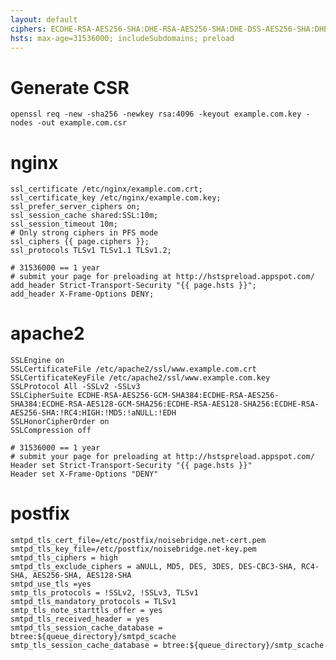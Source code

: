 ```yaml
---
layout: default
ciphers: ECDHE-RSA-AES256-SHA:DHE-RSA-AES256-SHA:DHE-DSS-AES256-SHA:DHE-RSA-AES128-SHA:DHE-DSS-AES128-SHA
hsts: max-age=31536000; includeSubdomains; preload
---
```


Generate CSR
============

	openssl req -new -sha256 -newkey rsa:4096 -keyout example.com.key -nodes -out example.com.csr

nginx
=====

	ssl_certificate /etc/nginx/example.com.crt;
	ssl_certificate_key /etc/nginx/example.com.key;
	ssl_prefer_server_ciphers on;
	ssl_session_cache shared:SSL:10m;
	ssl_session_timeout 10m;
	# Only strong ciphers in PFS mode
	ssl_ciphers {{ page.ciphers }};
	ssl_protocols TLSv1 TLSv1.1 TLSv1.2;

	# 31536000 == 1 year
	# submit your page for preloading at http://hstspreload.appspot.com/
	add_header Strict-Transport-Security "{{ page.hsts }}";
	add_header X-Frame-Options DENY;

apache2
=======

	SSLEngine on
	SSLCertificateFile /etc/apache2/ssl/www.example.com.crt
	SSLCertificateKeyFile /etc/apache2/ssl/www.example.com.key
	SSLProtocol All -SSLv2 -SSLv3
	SSLCipherSuite ECDHE-RSA-AES256-GCM-SHA384:ECDHE-RSA-AES256-SHA384:ECDHE-RSA-AES128-GCM-SHA256:ECDHE-RSA-AES128-SHA256:ECDHE-RSA-AES256-SHA:!RC4:HIGH:!MD5:!aNULL:!EDH
	SSLHonorCipherOrder on
	SSLCompression off

	# 31536000 == 1 year
	# submit your page for preloading at http://hstspreload.appspot.com/
	Header set Strict-Transport-Security "{{ page.hsts }}"
	Header set X-Frame-Options "DENY"

postfix
=======

	smtpd_tls_cert_file=/etc/postfix/noisebridge.net-cert.pem
	smtpd_tls_key_file=/etc/postfix/noisebridge.net-key.pem
	smtpd_tls_ciphers = high
	smtpd_tls_exclude_ciphers = aNULL, MD5, DES, 3DES, DES-CBC3-SHA, RC4-SHA, AES256-SHA, AES128-SHA
	smtpd_use_tls =yes
	smtp_tls_protocols = !SSLv2, !SSLv3, TLSv1
	smtpd_tls_mandatory_protocols = TLSv1
	smtp_tls_note_starttls_offer = yes
	smtpd_tls_received_header = yes
	smtpd_tls_session_cache_database = btree:${queue_directory}/smtpd_scache
	smtp_tls_session_cache_database = btree:${queue_directory}/smtp_scache
